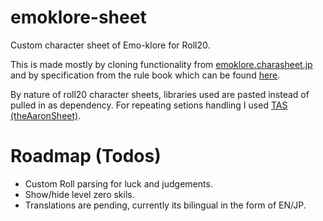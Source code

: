 # emoklore-sheet
Custom character sheet of Emo-klore for Roll20.

This is made mostly by cloning functionality from [emoklore.charasheet.jp](emoklore.charasheet.jp) 
and by specification from the rule book which can be found [here](https://emoklore.dicetous.com/).

By nature of roll20 character sheets, libraries used are pasted instead of pulled in as dependency. 
For repeating setions handling I used [TAS (theAaronSheet)](https://github.com/shdwjk/TheAaronSheet).

# Roadmap (Todos)
- Custom Roll parsing for luck and judgements.
- Show/hide level zero skils.
- Translations are pending, currently its bilingual in the form of EN/JP.
